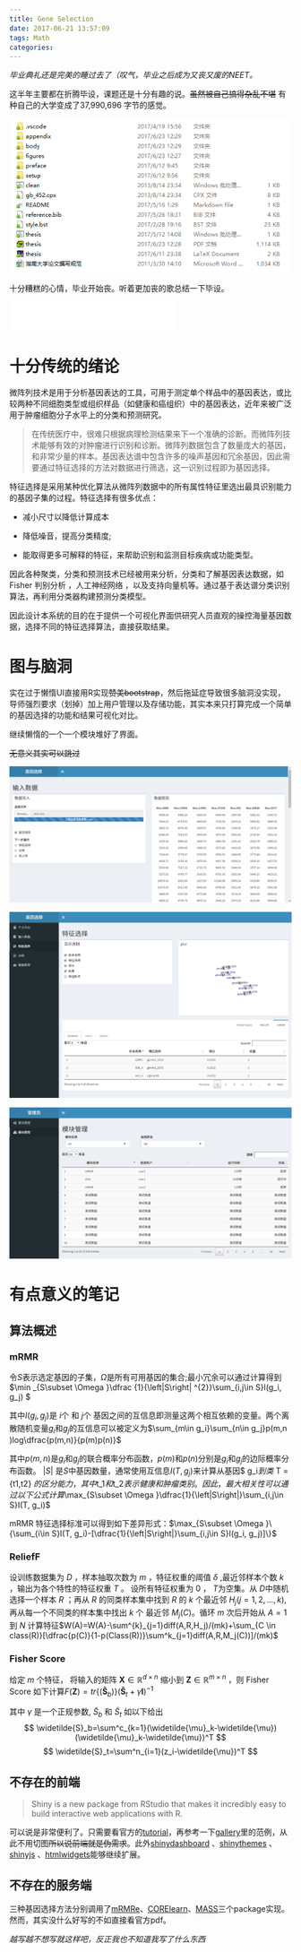 ```yaml
---
title: Gene Selection
date: 2017-06-21 13:57:09
tags: Math
categories:
---
```


*毕业典礼还是完美的睡过去了（叹气，毕业之后成为又丧又废的NEET。*

这半年主要都在折腾毕设，课题还是十分有趣的说。~~虽然被自己搞得杂乱不堪~~ 有种自己的大学变成了37,990,696 字节的感觉。

![](/images/graduation/thesis.png)

<!-- more -->

十分糟糕的心情，毕业开始丧。听着更加丧的歌总结一下毕设。

<iframe frameborder="no" border="0" marginwidth="0" marginheight="0" width=298 height=52 src="//music.163.com/outchain/player?type=2&id=407918&auto=1&height=32"></iframe>

# 十分传统的绪论

微阵列技术是用于分析基因表达的工具，可用于测定单个样品中的基因表达，或比较两种不同细胞类型或组织样品（如健康和癌组织）中的基因表达，近年来被广泛用于肿瘤细胞分子水平上的分类和预测研究。

> 在传统医疗中，很难只根据病理检测结果来下一个准确的诊断。而微阵列技术能够有效的对肿瘤进行识别和诊断。微阵列数据包含了数量庞大的基因，和非常少量的样本。基因表达谱中包含许多的噪声基因和冗余基因，因此需要通过特征选择的方法对数据进行筛选，这一识别过程即为基因选择。

特征选择是采用某种优化算法从微阵列数据中的所有属性特征里选出最具识别能力的基因子集的过程。特征选择有很多优点：

- 减小尺寸以降低计算成本

- 降低噪音，提高分类精度;

- 能取得更多可解释的特征，来帮助识别和监测目标疾病或功能类型。

因此各种聚类，分类和预测技术已经被用来分析，分类和了解基因表达数据，如 Fisher 判别分析  ，人工神经网络 ，以及支持向量机等。通过基于表达谱分类识别算法，再利用分类器构建预测分类模型。

因此设计本系统的目的在于提供一个可视化界面供研究人员直观的操控海量基因数据，选择不同的特征选择算法，直接获取结果。

# 图与脑洞

实在过于懒惰UI直接用R实现~~赞美bootstrap~~，然后拖延症导致很多脑洞没实现，导师强烈要求（划掉）加上用户管理以及存储功能，其实本来只打算完成一个简单的基因选择的功能和结果可视化对比。

继续懒惰的一个一个模块堆好了界面。

~~无意义其实可以跳过~~

![数据上传](/images/graduation/import.png)

![基因选择](/images/graduation/selec.png)

![模块管理](/images/graduation/manage.png)

# 有点意义的笔记

## 算法概述

### mRMR

令$S​$表示选定基因的子集，$\Omega​$是所有可用基因的集合;最小冗余可以通过计算得到$\min _{S\subset \Omega }\dfrac {1}{\left|S\right| ^{2}}\sum_{i,j\in S}I(g_i, g_j) ​$

其中$I(g_i, g_j)​$是 $i​$个 和 $j​$个 基因之间的互信息即测量这两个相互依赖的变量。两个离散随机变量$g_i​$和$g_j​$的互信息可以被定义为$\sum_{m\in g_i}\sum_{n\in g_j}p(m,n )log\dfrac{p(m,n)}{p(m)p(n)}​$

其中$p(m, n)$是$g_i$和$g_j$的联合概率分布函数，$p(m)$和$p(n)$分别是$g_i$和$g_j$的边际概率分布函数。
$|S|$ 是$S$中基因数量，通常使用互信息$I(T, g_j)$来计算从基因$ g_i$到类$ T = \{t1,t2\} $的区分能力，其中$t_1$和$t_2$表示健康和肿瘤类别。因此，最大相关性可以通过以下公式计算$\max_{S\subset \Omega }\dfrac{1}{\left|S\right|}\sum_{i,j\in S}I(T, g_i)$

mRMR 特征选择标准可以得到如下差异形式：$\max_{S\subset \Omega }\{\sum_{i\in S}I(T, g_i)-[\dfrac{1}{\left|S\right|}\sum_{i,j\in S}I(g_i, g_j)]\}$

### ReliefF

设训练数据集为 $D$ ，样本抽取次数为 $m$ ，特征权重的阈值 $\delta$ ,最近邻样本个数 $k$ ，输出为各个特性的特征权重 $T$ 。
设所有特征权重为 0 ， $T​$ 为空集。从 $D​$ 中随机选择一个样本 $R​$ ；再从 $R​$ 的同类样本集中找到 $R​$ 的 $k​$ 个最近邻 $H_j(j=1,2,...,k)​$ , 再从每一个不同类的样本集中找出 $k​$ 个 最近邻 $M_j(C)​$ 。循环 $m​$ 次后开始从 $A=1​$ 到 $N​$ 计算特征$W(A)=W(A)-\sum^{k}_{j=1}diff(A,R,H_j)/(mk)+\sum_{C \in class(R)}[\dfrac{p(C)}{1-p(Class(R))}\sum^k_{j=1}diff(A,R,M_j(C))]/(mk)​$

### Fisher Score

给定 $m$ 个特征， 将输入的矩阵 $\mathbf{X} \in \mathbb R^{d \times n}$ 缩小到 $\mathbf{Z} \in \mathbb R^{m \times n}$ ，则 Fisher Score 如下计算$F( \mathbf{Z})=tr\{(\mathbf{\widetilde{S}}_b)\}(\mathbf{\widetilde{S}}_t + \gamma \mathbf{I})^{-1}$

其中 $\gamma$ 是一个正规参数, $\widetilde{S}_b$ 和 $\widetilde{S}_t$ 如以下给出
$$
\widetilde{S}_b=\sum^c_{k=1}(\widetilde{\mu}_k-\widetilde{\mu})(\widetilde{\mu}_k-\widetilde{\mu})^T
$$
$$
\widetilde{S}_t=\sum^n_{i=1}(z_i-\widetilde{\mu})^T
$$

## 不存在的前端

> Shiny is a new package from RStudio that makes it incredibly easy to build interactive web applications with R.

可以说是非常便利了。只需要看官方的[tutorial](http://shiny.rstudio.com/tutorial/)，再参考一下[gallery](http://shiny.rstudio.com/gallery/)里的范例，从此不用切图~~所以说前端就是伪需求~~。此外[shinydashboard](http://rstudio.github.io/shinydashboard/) 、[shinythemes](http://rstudio.github.io/shinythemes/) 、[shinyjs](https://github.com/daattali/shinyjs/blob/master/README.md) 、[htmlwidgets](http://www.htmlwidgets.org/)能够继续扩展。

## 不存在的服务端

三种基因选择方法分别调用了[mRMRe](https://cran.r-project.org/web/packages/mRMRe/index.html)、[CORElearn](https://cran.r-project.org/web/packages/CORElearn/index.html)、[MASS](https://cran.r-project.org/web/packages/MASS/index.html)三个package实现。然而，其实没什么好写的不如直接看官方pdf。



_越写越不想写就这样吧，反正我也不知道我写了什么东西_